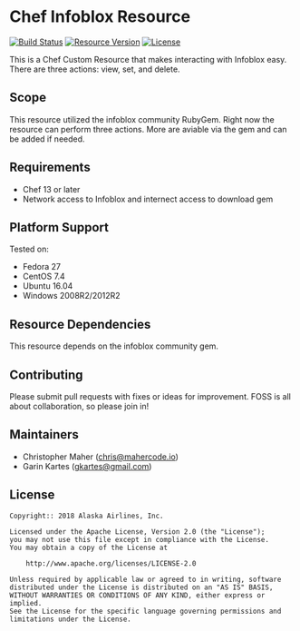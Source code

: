 # Chef Infoblox Resource

[![Build Status](https://travis-ci.org/AlaskaAirlines/aag_infoblox.svg?branch=master)](https://travis-ci.org/AlaskaAirlines/aag_infoblox) [![Resource Version](https://img.shields.io/badge/Resource-0.1.0-blue.svg)](https://supermarket.chef.io/cookbooks/aag_infoblox) [![License](https://img.shields.io/badge/License-Apache%202.0-brightgreen.svg)](https://choosealicense.com/licenses/apache-2.0)

This is a Chef Custom Resource that makes interacting with Infoblox easy. There are three actions: view, set, and
delete. 

## Scope

This resource utilized the infoblox community RubyGem. Right now the resource can perform three actions. More are
aviable via the gem and can be added if needed.

## Requirements

- Chef 13 or later
- Network access to Infoblox and internect access to download gem

## Platform Support

Tested on:
- Fedora 27
- CentOS 7.4
- Ubuntu 16.04
- Windows 2008R2/2012R2

## Resource Dependencies

This resource depends on the infoblox community gem. 

## Contributing

Please submit pull requests with fixes or ideas for improvement. FOSS is all about collaboration, so please join in!

## Maintainers

- Christopher Maher ([chris@mahercode.io](mailto:chris@mahercode.io))
- Garin Kartes ([gkartes@gmail.com](mailto:gkartes@gmail.com))

## License
```text 
Copyright:: 2018 Alaska Airlines, Inc.

Licensed under the Apache License, Version 2.0 (the "License");
you may not use this file except in compliance with the License.
You may obtain a copy of the License at

    http://www.apache.org/licenses/LICENSE-2.0

Unless required by applicable law or agreed to in writing, software
distributed under the License is distributed on an "AS IS" BASIS,
WITHOUT WARRANTIES OR CONDITIONS OF ANY KIND, either express or implied.
See the License for the specific language governing permissions and
limitations under the License.
```
